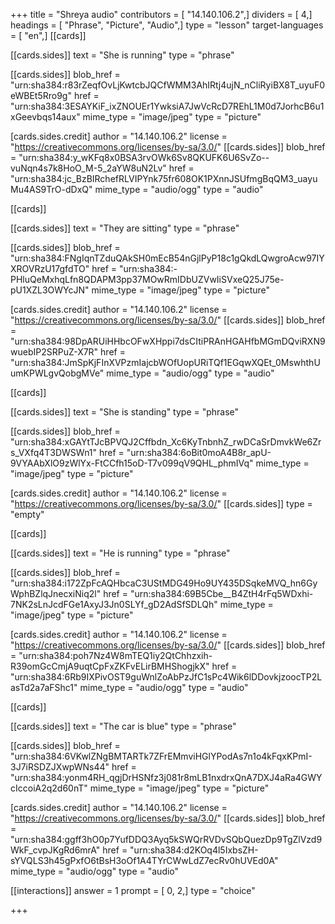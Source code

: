+++
title = "Shreya audio"
contributors = [ "14.140.106.2",]
dividers = [ 4,]
headings = [ "Phrase", "Picture", "Audio",]
type = "lesson"
target-languages = [ "en",]
[[cards]]

[[cards.sides]]
text = "She is running"
type = "phrase"

[[cards.sides]]
blob_href = "urn:sha384:r83rZeqfOvLjKwtcbJQCfWMM3AhIRtj4ujN_nCliRyiBX8T_uyuF0eWBEt5Rro9g"
href = "urn:sha384:3ESAYKiF_ixZNOUEr1YwksiA7JwVcRcD7REhL1M0d7JorhcB6u1xGeevbqs14aux"
mime_type = "image/jpeg"
type = "picture"

[cards.sides.credit]
author = "14.140.106.2"
license = "https://creativecommons.org/licenses/by-sa/3.0/"
[[cards.sides]]
blob_href = "urn:sha384:y_wKFq8x0BSA3rvOWk6Sv8QKUFK6U6SvZo--vuNqn4s7k8HoO_M-5_2aYW8uN2Lv"
href = "urn:sha384:jc_BzBIRchefRLVIPYnk75fr608OK1PXnnJSUfmgBqQM3_uayuMu4AS9TrO-dDxQ"
mime_type = "audio/ogg"
type = "audio"

[[cards]]

[[cards.sides]]
text = "They are sitting"
type = "phrase"

[[cards.sides]]
blob_href = "urn:sha384:FNgIqnTZduQAkSH0mEcB54nGjlPyP18c1gQkdLQwgroAcw97IYXROVRzU17gfdTO"
href = "urn:sha384:-PHluQeMxhqLfn8QDAPM3pp37MOwRmIDbUZVwIiSVxeQ25J75e-pU1XZL3OWYcJN"
mime_type = "image/jpeg"
type = "picture"

[cards.sides.credit]
author = "14.140.106.2"
license = "https://creativecommons.org/licenses/by-sa/3.0/"
[[cards.sides]]
blob_href = "urn:sha384:98DpARUiHHbcOFwXHppi7dsCItiPRAnHGAHfbMGmDQviRXN9wuebIP2SRPuZ-X7R"
href = "urn:sha384:JmSpKjFInXVPzmIajcbWOfUopURiTQf1EGqwXQEt_0MswhthUumKPWLgvQobgMVe"
mime_type = "audio/ogg"
type = "audio"

[[cards]]

[[cards.sides]]
text = "She is standing"
type = "phrase"

[[cards.sides]]
blob_href = "urn:sha384:xGAYtTJcBPVQJ2Cffbdn_Xc6KyTnbnhZ_rwDCaSrDmvkWe6Zrs_VXfq4T3DWSWn1"
href = "urn:sha384:6oBit0moA4B8r_apU-9VYAAbXlO9zWlYx-FtCCfh15oD-T7v099qV9QHL_phmIVq"
mime_type = "image/jpeg"
type = "picture"

[cards.sides.credit]
author = "14.140.106.2"
license = "https://creativecommons.org/licenses/by-sa/3.0/"
[[cards.sides]]
type = "empty"

[[cards]]

[[cards.sides]]
text = "He is running"
type = "phrase"

[[cards.sides]]
blob_href = "urn:sha384:i172ZpFcAQHbcaC3UStMDG49Ho9UY435DSqkeMVQ_hn6GyWphBZlqJnecxiNiq2l"
href = "urn:sha384:69B5Cbe__B4ZtH4rFq5WDxhi-7NK2sLnJcdFGe1AxyJ3Jn0SLYf_gD2AdSfSDLQh"
mime_type = "image/jpeg"
type = "picture"

[cards.sides.credit]
author = "14.140.106.2"
license = "https://creativecommons.org/licenses/by-sa/3.0/"
[[cards.sides]]
blob_href = "urn:sha384:poh7Nz4W8mTEQ1iy2QtChhzxih-R39omGcCmjA9uqtCpFxZKFvELirBMHShogjkX"
href = "urn:sha384:6Rb9IXPivOST9guWnlZoAbPzJfC1sPc4Wik6lDDovkjzoocTP2LasTd2a7aFShc1"
mime_type = "audio/ogg"
type = "audio"

[[cards]]

[[cards.sides]]
text = "The car is blue"
type = "phrase"

[[cards.sides]]
blob_href = "urn:sha384:6VKwlZNgBMTARTk7ZFrEMmviHGlYPodAs7n1o4kFqxKPmI-3J7iRSDZJXwpWNs44"
href = "urn:sha384:yonm4RH_qgjDrHSNfz3j081r8mLB1nxdrxQnA7DXJ4aRa4GWYcIccoiA2q2d60nT"
mime_type = "image/jpeg"
type = "picture"

[cards.sides.credit]
author = "14.140.106.2"
license = "https://creativecommons.org/licenses/by-sa/3.0/"
[[cards.sides]]
blob_href = "urn:sha384:ggff3hO0p7YufDDQ3Ayq5kSWQrRVDvSQbQuezDp9TgZlVzd9WkF_cvpJKgRd6mrA"
href = "urn:sha384:d2KOq4l5IxbsZH-sYVQLS3h45gPxfO6tBsH3oOf1A4TYrCWwLdZ7ecRv0hUVEd0A"
mime_type = "audio/ogg"
type = "audio"

[[interactions]]
answer = 1
prompt = [ 0, 2,]
type = "choice"

+++
